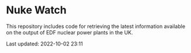 # Nuke Watch

This repository includes code for retrieving the latest information available on the output of EDF nuclear power plants in the UK.

Last updated: 2022-10-02 23:11